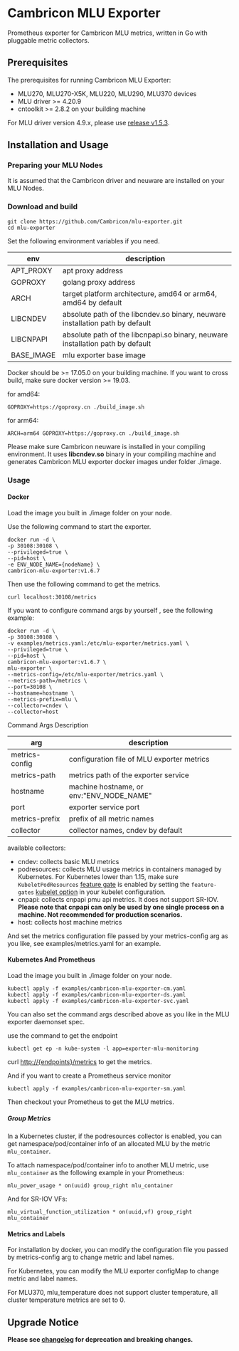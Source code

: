 # Cambricon MLU Exporter

Prometheus exporter for Cambricon MLU metrics, written in Go with pluggable metric collectors.

## Prerequisites

The prerequisites for running Cambricon MLU Exporter:

- MLU270, MLU270-X5K, MLU220, MLU290, MLU370 devices
- MLU driver >= 4.20.9
- cntoolkit >= 2.8.2 on your building machine

For MLU driver version 4.9.x, please use [release v1.5.3].

## Installation and Usage

### Preparing your MLU Nodes

It is assumed that the Cambricon driver and neuware are installed on your MLU Nodes.

### Download and build

```shell
git clone https://github.com/Cambricon/mlu-exporter.git
cd mlu-exporter
```

Set the following environment variables if you need.

| env        | description                                                                    |
| ---------- | ------------------------------------------------------------------------------ |
| APT_PROXY  | apt proxy address                                                              |
| GOPROXY    | golang proxy address                                                           |
| ARCH       | target platform architecture, amd64 or arm64, amd64 by default                 |
| LIBCNDEV   | absolute path of the libcndev.so binary, neuware installation path by default  |
| LIBCNPAPI  | absolute path of the libcnpapi.so binary, neuware installation path by default |
| BASE_IMAGE | mlu exporter base image                                                        |

Docker should be >= 17.05.0 on your building machine. If you want to cross build, make sure docker version >= 19.03.

for amd64:

```shell
GOPROXY=https://goproxy.cn ./build_image.sh
```

for arm64:

```shell
ARCH=arm64 GOPROXY=https://goproxy.cn ./build_image.sh
```

Please make sure Cambricon neuware is installed in your compiling environment.
It uses **libcndev.so** binary in your compiling machine and generates Cambricon MLU exporter docker images under folder ./image.

### Usage

#### Docker

Load the image you built in ./image folder on your node.

Use the following command to start the exporter.

```shell
docker run -d \
-p 30108:30108 \
--privileged=true \
--pid=host \
-e ENV_NODE_NAME={nodeName} \
cambricon-mlu-exporter:v1.6.7
```

Then use the following command to get the metrics.

```shell
curl localhost:30108/metrics
```

If you want to configure command args by yourself , see the following example:

```shell
docker run -d \
-p 30108:30108 \
-v examples/metrics.yaml:/etc/mlu-exporter/metrics.yaml \
--privileged=true \
--pid=host \
cambricon-mlu-exporter:v1.6.7 \
mlu-exporter \
--metrics-config=/etc/mlu-exporter/metrics.yaml \
--metrics-path=/metrics \
--port=30108 \
--hostname=hostname \
--metrics-prefix=mlu \
--collector=cndev \
--collector=host
```

Command Args Description

| arg            | description                                |
| -------------- | ------------------------------------------ |
| metrics-config | configuration file of MLU exporter metrics |
| metrics-path   | metrics path of the exporter service       |
| hostname       | machine hostname, or env:"ENV_NODE_NAME"   |
| port           | exporter service port                      |
| metrics-prefix | prefix of all metric names                 |
| collector      | collector names, cndev by default          |

available collectors:

- cndev: collects basic MLU metrics
- podresources: collects MLU usage metrics in containers managed by Kubernetes. For Kubernetes lower than 1.15, make sure `KubeletPodResources` [feature gate] is enabled by setting the `feature-gates` [kubelet option] in your kubelet configuration.
- cnpapi: collects cnpapi pmu api metrics. It does not support SR-IOV. **Please note that cnpapi can only be used by one single process on a machine. Not recommended for production scenarios.**
- host: collects host machine metrics

And set the metrics configuration file passed by your metrics-config arg as you like, see examples/metrics.yaml for an example.

#### Kubernetes And Prometheus

Load the image you built in ./image folder on your node.

```shell
kubectl apply -f examples/cambricon-mlu-exporter-cm.yaml
kubectl apply -f examples/cambricon-mlu-exporter-ds.yaml
kubectl apply -f examples/cambricon-mlu-exporter-svc.yaml
```

You can also set the command args described above as you like in the MLU exporter daemonset spec.

use the command to get the endpoint

```shell
kubectl get ep -n kube-system -l app=exporter-mlu-monitoring
```

curl <http://{endpoints}/metrics> to get the metrics.

And if you want to create a Prometheus service monitor

```shell
kubectl apply -f examples/cambricon-mlu-exporter-sm.yaml
```

Then checkout your Prometheus to get the MLU metrics.

##### Group Metrics

In a Kubernetes cluster, if the podresources collector is enabled, you can get namespace/pod/container info of an allocated MLU by the metric `mlu_container`.

To attach namespace/pod/container info to another MLU metric, use `mlu_container` as the following example in your Prometheus:

```text
mlu_power_usage * on(uuid) group_right mlu_container
```

And for SR-IOV VFs:

```text
mlu_virtual_function_utilization * on(uuid,vf) group_right mlu_container
```

#### Metrics and Labels

For installation by docker, you can modify the configuration file you passed by metrics-config arg to change metric and label names.

For Kubernetes, you can modify the MLU exporter configMap to change metric and label names.

For MLU370, mlu_temperature does not support cluster temperature, all cluster temperature metrics are set to 0.

## Upgrade Notice

**Please see [changelog](CHANGELOG.md) for deprecation and breaking changes.**

[release v1.5.3]: https://github.com/Cambricon/mlu-exporter/releases/tag/v1.5.3
[feature gate]: https://kubernetes.io/docs/reference/command-line-tools-reference/feature-gates/
[kubelet option]: https://kubernetes.io/docs/reference/command-line-tools-reference/kubelet/#options
